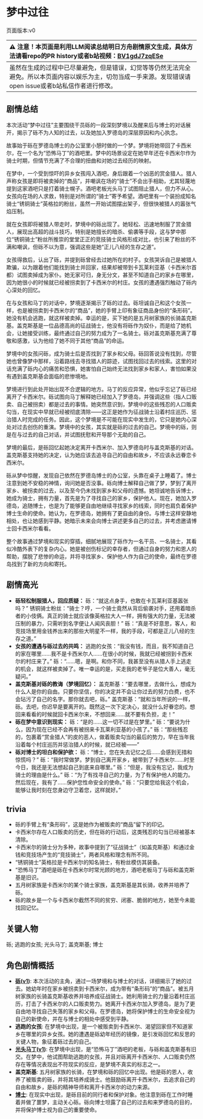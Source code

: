 # 梦中过往
页面版本:v0
 

| :warning: 注意！本页面是利用LLM阅读总结明日方舟剧情原文生成，具体方法请看repo的PR history或者b站视频：[BV1gdJ7zqESe](https://www.bilibili.com/video/BV1gdJ7zqESe/)         |
|:----------------------------|
| 虽然在生成的过程中已尽量避免，但是错误，幻觉等等仍然无法完全避免。所以本页面内容以娱乐为主，切勿当成一手来源。发现错误请open issue或者b站私信作者进行修改。|



## 剧情总结
本次活动“梦中过往”主要围绕干员砾的一段深刻梦境以及醒来后与博士的对话展开，揭示了砾不为人知的过去，以及她加入罗德岛的深层原因和内心执念。

故事始于砾在罗德岛博士的办公室里小憩时做的一个梦。梦境将她带回了卡西米尔，在一个名为“恐怖马丁”的酒吧里。梦中的场景设定在她早年还在卡西米尔作为骑士时期，但情节充满了不合理的扭曲和对她过去经历的映射。

在梦中，一个受到惊吓的异乡女孩闯入酒吧，身后跟着一个凶恶的赏金猎人。猎人声称女孩是即将被卖掉的“商品”，并嘲讽在场的“骑士”不会出手相助，尤其轻蔑地提到这家酒吧只是打着骑士幌子。酒吧老板光头马丁试图阻止猎人，但力不从心。女孩向在场的人求救，特别是对所谓的“骑士”寄予希望。酒吧里有一个装扮成知名骑士“锈铜骑士”英格拉的粉丝，虽然一开始试图摆出架子，但很快被猎人的嚣张气焰压制。

就在女孩即将被猎人带走时，梦境中的砾出现了。她轻松、迅速地制服了赏金猎人，展现出高超的战斗技巧，特别是她擅长的暗杀、偷袭等手段，这与梦中那位“锈铜骑士”粉丝所推崇的堂堂正正的竞技骑士风格形成对比，也引来了粉丝的不满和嘲讽，但砾不以为意，强调这些是她“正儿八经的生存之道”。

女孩得救后，认出了砾，并提到砾曾经去过她所在的村子。女孩哭诉自己是被猎人欺骗，以为跟着他们能找到骑士并回家，结果却被带到卡瓦莱利亚基（卡西米尔首都）试图卖掉成为家仆。她无家可归，身无分文，甚至不知道自己的家乡在哪里，因为她很小的时候就已经被拐卖到了卡西米尔的村庄。女孩的遭遇强烈触动了砾内心深处的回忆。

在与女孩和马丁的对话中，梦境逐渐揭示了砾的过去。砾坦诚自己和这个女孩一样，也是被拐卖到卡西米尔的“商品”，她的手臂上印有象征商品身份的“条形码”。她没有机会逃跑，就这样被卖掉。幸运的是，买下她的是五月树家族的长骑盖克斯基。盖克斯基是一位品德高尚的征战骑士，他没有将砾作为奴仆，而是给了她机会，让她接受训练，最终通过自己的努力成为了一名骑士。砾对盖克斯基充满了尊敬和感激，认为他给了她不同于其他“商品”的命运。

梦境中的女孩问砾，成为骑士后是否找到了家乡和父母。砾回答说没有找到，尽管她也曾像梦中那样，沿着路线去寻找猎人的踪迹，试图找回过去的线索。这里的对话充满了砾内心的痛苦和恐惧，她害怕自己始终无法找到家乡和家人，害怕如果没有遇到盖克斯基会面临的悲惨境地。

梦境进行到此处开始出现不合逻辑的地方。马丁的反应异常，他似乎忘记了砾已经离开了卡西米尔。砾试图向马丁解释她已经加入了罗德岛，并强调这些（指人口贩卖、自己被拐卖）都是过去的事情。她突然意识到，梦境中的这些残忍的人口贩卖勾当，在现实中早就已经被彻底清除——这正是她作为征战骑士沿着村庄巡历、惩治猎人时完成的任务。因此，这个梦境是不可能在现实中发生的，它只是她内心深处对过去创伤的重演。梦境中的女孩，其实就是砾的过去的自己。梦境中的砾，则是在与过去的自己对话，并试图抚慰和开导那个无助的自己。

梦境的最后，是砾回忆起她决定离开卡西米尔、加入罗德岛时与盖克斯基的对话。盖克斯基支持她的决定，认为她应该去追寻自己的自由和故乡，不应该永远眷恋卡西米尔。

砾从梦中惊醒，发现自己依然在罗德岛博士的办公室，头靠在桌子上睡着了。博士注意到她不安稳的神情，询问她是否没事。砾向博士解释自己做了梦，梦到了离开家乡、被拐卖的过去，以及至今仍未找到家乡和父母的遗憾。她坦诚地告诉博士，她成为骑士，拥有力量，首先是为了寻找自己的家乡，保护他人。现在，她加入罗德岛，追随博士，也是为了能够更自由地继续寻找家乡的线索，同时也肩负着保护博士生命的使命。她认为，在罗德岛，她拥有了更自由的身份。与博士这样安静地相处，也让她感到平静。她暗示未来会向博士讲述更多自己的过去，并考虑邀请博士回卡西米尔看看。

整个故事通过梦境和现实的穿插，细腻地展现了砾作为一名干员、一名骑士，其看似冷酷外表下的复杂内心。她是被创伤标记的幸存者，但通过自身的努力和恩人的帮助，摆脱了悲惨的命运，并将寻找家乡、保护他人作为自己的使命，最终在罗德岛找到了新的方向和寄托。
## 剧情高光
*   **砾轻松制服猎人，回应质疑：**
    砾：“就这点身手，也敢在卡瓦莱利亚基嚣张吗？”
    锈铜骑士粉丝：“骑士？哼，一个骑士竟然从背后偷袭对手，还用着暗杀者的小伎俩。真正的骑士就应该像英格拉大人一样，拥有强大的力量，无法被压制的暴力，只需听到名字便让人闻风丧胆！”
    砾：“真是不好意思，客人，和竞技场里用金钱养出来的那些大明星不一样，我的手段，可都是正儿八经的生存之道。”
*   **女孩的遭遇与砾过去的共鸣：**
    逃跑的女孩：“我没有钱，而且，我不知道自己的家在哪里......我不是卡西米尔人......在很小的时候，我就已经被拐到卡西米尔的村庄来了。”
    砾：“......嗯，是啊。和你不同，我甚至没有从猎人手上逃走的机会，就这样被卖掉了。唯一幸运的是，买走我的老爷子是位大善人，毫无疑问。”
*   **盖克斯基对砾的教诲（梦境回忆）：**
    盖克斯基：“要去哪里，去做什么，想成为什么人是你的自由。只要你坚信，你的决定并不会让你过去的努力白费，也不会玷污了自己的名字。那你就去吧，砾。”
    盖克斯基：“就和当年所说的一样，砾。去吧，你迟早是要离开的。既然这一次下定决心，就没什么好眷恋的。想回来看看的时候就回卡西米尔来，不想回来......就不要有负担，走！”
*   **砾在梦中意识到现实：**
    砾：“是的......这一切不过是在梦里。”
    砾：“要说为什么，因为现在已经不会再有被拐来卡瓦莱利亚基的小孩了。”
    砾：“那些残忍的，包裹着“赏金猎人”的皮的恶人，做着贩卖勾当的最后的势力，早在当年我沿着每个村庄巡历并惩治猎人的时候，就已经被——”
*   **砾对博士的坦白和保护欲：**
    砾：“博士，您在失去记忆之后......会感到无措和惊慌吗？”
    砾：“我时常做梦。梦到自己离开家乡，被带到了卡西米尔......时至今日，我还是无法想起自己到底来自哪里。”
    砾：“但是，我没有忘记，我成为骑士的理由是什么。”
    砾：“为了有找寻自己的力量，为了有保护他人的能力。然后现在，我有了......保护您性命安全的使命。”
    砾：“只要您给我这个机会，能够让我时刻在您身边守卫着您，这样就好。”
## trivia
*   砾的手臂上有“条形码”，这是她作为被贩卖的“商品”留下的印记。
*   卡西米尔存在人口贩卖的历史，但在砾的行动后，这类残忍的勾当已经被基本清除。
*   卡西米尔的骑士分为多种，故事中提到了“征战骑士”（如盖克斯基）和通过金钱和竞技场产生的“竞技骑士”，两者风格和理念有所不同。
*   “锈铜骑士”英格拉是卡西米尔的知名骑士，有粉丝模仿其装备。
*   “恐怖马丁”酒吧是砾在卡西米尔时常光顾的地方，酒吧老板马丁与砾和盖克斯基是旧识。
*   五月树家族是卡西米尔的某个骑士家族，盖克斯基是其长骑，收养并培养了砾。
*   砾的故乡是一个与卡西米尔截然不同的贫穷、闭塞、脆弱的地方，她至今未能找回记忆。
## 关键人物
砾; 逃跑的女孩; 光头马丁; 盖克斯基; 博士
## 角色剧情概括
-   **[砾](../char_v3/char_237_gravel.md)([v1](../chars/char_237_gravel.md))**: 本次活动的主角，通过一场梦境和与博士的对话，详细揭示了她的过去。她幼年时在家乡被拐卖到卡西米尔，成为带有“条形码”的“商品”。被五月树家族的长骑盖克斯基收养并培养成征战骑士。她利用骑士的力量沿着村庄巡历，打击了卡西米尔的人口贩卖势力。她离开卡西米尔加入罗德岛，是为了更自由地寻找自己失落的家乡和父母。在罗德岛，她将保护博士的生命安全视为自己的新使命，并在与博士的相处中感受到平静。
-   **逃跑的女孩**: 在梦境中出现，是一个被贩卖到卡西米尔、渴望回家但不知道家乡在哪里的异乡女孩。她的遭遇是砾幼年经历的镜像，是引发砾回忆和反思的关键人物，象征着砾过去的自己。
-   **[光头马丁](../char_v3/extended_char_guang_tou_ma_ding.md)([v1](../chars/extended_char_guang_tou_ma_ding.md))**: 在梦境中出现，是“恐怖马丁”酒吧的老板，与砾和盖克斯基有旧交。在梦中，他试图帮助逃跑的女孩，并且对砾离开卡西米尔、人口贩卖仍然存在等情况表现出不符现实的反应，是梦境不真实的标志之一。
-   **盖克斯基**: 五月树家族的长骑，在梦境和砾的回忆中出现。他是砾的恩人，收养了被贩卖的砾，并将其培养成骑士。他鼓励砾离开卡西米尔，去追求自己的自由和故乡，是砾的精神导师和离开卡西米尔的动力来源。
-   **[博士](../char_v3/extended_char_bo_shi.md)**: 在现实中出现，是砾目前的同行者和保护对象。他注意到砾在工作时睡着并做了噩梦，主动关心砾。砾向博士坦露了自己的过去和来罗德岛的目的，并将保护博士视为自己的重要使命。